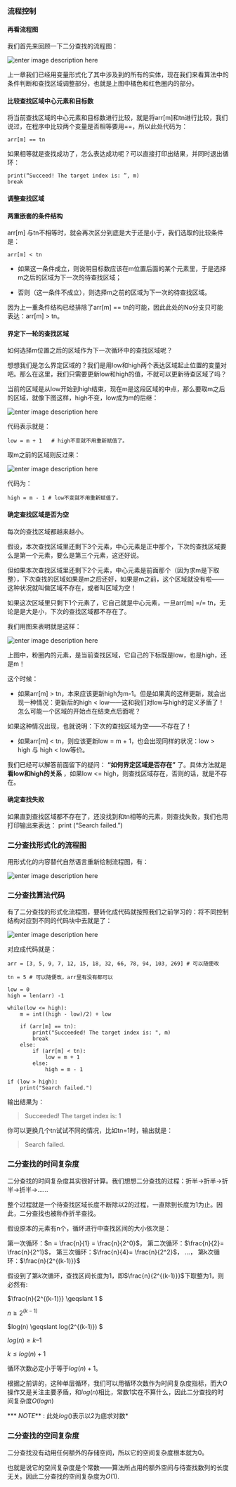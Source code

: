 ### 流程控制

#### 再看流程图

我们首先来回顾一下二分查找的流程图：

![enter image description
here](https://images.gitbook.cn/446ecb90-9c96-11e9-b48e-bd06d4a7bdd5)

上一章我们已经用变量形式化了其中涉及到的所有的实体，现在我们来看算法中的条件判断和查找区域调整部分，也就是上图中橘色和红色圈内的部分。

#### 比较查找区域中心元素和目标数

将当前查找区域的中心元素和目标数进行比较，就是将arr[m]和tn进行比较，我们说过，在程序中比较两个变量是否相等要用==，所以此处代码为：

    
    
    arr[m] == tn
    

如果相等就是查找成功了，怎么表达成功呢？可以直接打印出结果，并同时退出循环：

    
    
    print(“Succeed! The target index is: ”, m)
    break
    

#### 调整查找区域

#### 两重嵌套的条件结构

arr[m] 与tn不相等时，就会再次区分到底是大于还是小于，我们选取的比较条件是：

    
    
    arr[m] < tn
    

  * 如果这一条件成立，则说明目标数应该在m位置后面的某个元素里，于是选择m之后的区域为下一次的待查找区域；

  * 否则（这一条件不成立），则选择m之前的区域为下一次的待查找区域。

因为上一重条件结构已经排除了arr[m] == tn的可能，因此此处的No分支只可能表达：arr[m] > tn。

#### 界定下一轮的查找区域

如何选择m位置之后的区域作为下一次循环中的查找区域呢？

想想我们是怎么界定区域的？我们是用low和high两个表达区域起止位置的变量对吧。那么在这里，我们只需要更新low和high的值，不就可以更新待查区域了吗？

当前的区域是从low开始到high结束，现在m是这段区域的中点，那么要取m之后的区域，就像下图这样，high不变，low成为m的后继：

![enter image description
here](https://images.gitbook.cn/c1ba1e50-9bca-11e9-ac54-13ea42b6afc0)

代码表示就是：

    
    
    low = m + 1   # high不变就不用重新赋值了。
    

取m之前的区域则反过来：

![enter image description
here](https://images.gitbook.cn/d44e2160-9bca-11e9-85a0-adc1de285863)

代码为：

    
    
    high = m - 1 # low不变就不用重新赋值了。
    

#### 确定查找区域是否为空

每次的查找区域都越来越小。

假设，本次查找区域里还剩下3个元素，中心元素是正中那个，下次的查找区域要么是第一个元素，要么是第三个元素，这还好说。

但如果本次查找区域里还剩下2个元素，中心元素是前面那个（因为求m是下取整），下次查找的区域如果是m之后还好，如果是m之前，这个区域就没有啦——这种状况就叫做区域不存在，或者叫区域为空！

如果这次区域里只剩下1个元素了，它自己就是中心元素，一旦arr[m] =/= tn，无论是是大是小，下次的查找区域都不存在了。

我们用图来表明就是这样：

![enter image description
here](https://images.gitbook.cn/e0590420-9bca-11e9-ac54-13ea42b6afc0)

上图中，粉圈内的元素，是当前查找区域，它自己的下标既是low，也是high，还是m！

这个时候：

  * 如果arr[m] > tn，本来应该更新high为m-1。但是如果真的这样更新，就会出现一种情况：更新后的high < low——这和我们对low与high的定义矛盾了！怎么可能一个区域的开始点在结束点后面呢？

如果这种情况出现，也就说明：下次的查找区域为空——不存在了！

  * 如果arr[m] < tn，则应该更新low = m + 1，也会出现同样的状况：low > high 与 high < low等价。

我们已经可以解答前面留下的疑问： **“如何界定区域是否存在”** 了。具体方法就是 **看low和high的关系** ，如果low <=
high，则查找区域存在，否则的话，就是不存在。

#### 确定查找失败

如果直到查找区域都不存在了，还没找到和tn相等的元素，则查找失败，我们也用打印输出来表达： print (“Search failed.”)

### 二分查找形式化的流程图

用形式化的内容替代自然语言重新绘制流程图，有：

![enter image description
here](https://images.gitbook.cn/6551f3b0-9ca4-11e9-9de5-1dded3bba781)

### 二分查找算法代码

有了二分查找的形式化流程图，要转化成代码就按照我们之前学习的：将不同控制结构对应到不同的代码块中去就是了：

![enter image description
here](https://images.gitbook.cn/aede3ac0-9ca4-11e9-835f-83912be74c1c)

对应成代码就是：

    
    
    arr = [3, 5, 9, 7, 12, 15, 18, 32, 66, 78, 94, 103, 269] # 可以随便改
    
    tn = 5 # 可以随便改，arr里有没有都可以
    
    low = 0
    high = len(arr) -1
    
    while(low <= high):
        m = int((high - low)/2) + low
    
        if (arr[m] == tn):
            print("Succeeded! The target index is: ", m)
            break
        else:
            if (arr[m] < tn):
                low = m + 1
            else:
                high = m - 1
    
    if (low > high):
        print("Search failed.")
    

输出结果为：

> Succeeded! The target index is: 1

你可以更换几个tn试试不同的情况，比如tn=1时，输出就是：

> Search failed.

### 二分查找的时间复杂度

二分查找的时间复杂度其实很好计算。我们想想二分查找的过程：折半->折半->折半->折半->……

整个过程就是一个待查找区域长度不断除以2的过程，一直除到长度为1为止。因此，二分查找也被称作折半查找。

假设原本的元素有n个，循环进行中查找区间的大小依次是：

第一次循环：$n = \frac{n}{1} = \frac{n}{2^0}$， 第二次循环：$\frac{n}{2}= \frac{n}{2^1}$，
第三次循环：$\frac{n}{4}= \frac{n}{2^2}$， …， 第k次循环：$\frac{n}{2^{(k-1)}}$

假设到了第$k$次循环，查找区间长度为$1$，即$\frac{n}{2^{(k-1)}}$下取整为$1$，则必然有:

$\frac{n}{2^{(k-1)}} \geqslant 1 $

$n \geqslant 2^{(k-1)}$

$log(n) \geqslant log(2^{(k-1)}) $

$log(n) \geqslant k – 1$

$k \leqslant log(n) + 1$

循环次数必定小于等于$log(n)+ 1$。

根据之前讲的，这种单层循环，我们可以用循环次数作为时间复杂度指标，而大$O$操作又是关注主要矛盾，和$log(n)$相比，常数$1$实在不算什么，因此二分查找的时间复杂度$O(logn)$

*** _NOTE_** : 此处$log()$表示以$2$为底求对数*

### 二分查找的空间复杂度

二分查找没有动用任何额外的存储空间，所以它的空间复杂度根本就为0。

也就是说它的空间复杂度是个常数——算法所占用的额外空间与待查找数列的长度无关。因此二分查找的空间复杂度为$O(1)$.

